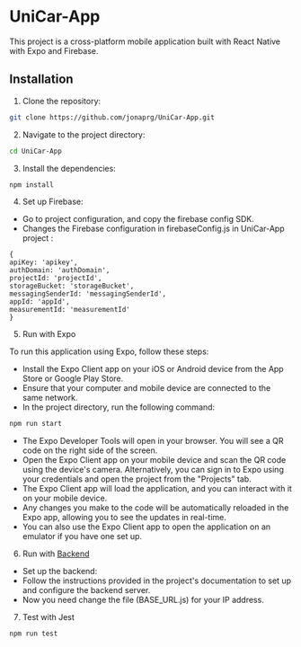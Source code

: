 # UniCar-App

This project is a cross-platform mobile application built with React Native with Expo and Firebase.


## Installation

1. Clone the repository:

 ```bash
 git clone https://github.com/jonaprg/UniCar-App.git
 ```
2. Navigate to the project directory:

 ```bash
cd UniCar-App
```

3. Install the dependencies:

 ```bash
npm install
```

4. Set up Firebase:

  - Go to project configuration, and copy the firebase config SDK.
  - Changes the Firebase configuration in firebaseConfig.js in UniCar-App project :
  ```
{
  apiKey: 'apikey',
  authDomain: 'authDomain',
  projectId: 'projectId',
  storageBucket: 'storageBucket',
  messagingSenderId: 'messagingSenderId',
  appId: 'appId',
  measurementId: 'measurementId'
}

```
5. Run with Expo

To run this application using Expo, follow these steps:

- Install the Expo Client app on your iOS or Android device from the App Store or Google Play Store.
- Ensure that your computer and mobile device are connected to the same network.
- In the project directory, run the following command:

```bash
npm run start
```
- The Expo Developer Tools will open in your browser. You will see a QR code on the right side of the screen.
- Open the Expo Client app on your mobile device and scan the QR code using the device's camera. Alternatively, you can sign in to Expo using your credentials and open the project from the "Projects" tab.
- The Expo Client app will load the application, and you can interact with it on your mobile device.
- Any changes you make to the code will be automatically reloaded in the Expo app, allowing you to see the updates in real-time.
- You can also use the Expo Client app to open the application on an emulator if you have one set up.

6. Run with [Backend](https://github.com/jonaprg/UniCar)
- Set up the backend:
- Follow the instructions provided in the project's documentation to set up and configure the backend server.
- Now you need change the file (BASE_URL.js) for your IP address.

7. Test with Jest

```bash
npm run test
```







